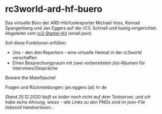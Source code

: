# rc3world-ard-hf-buero
Das virtuelle Büro der ARD-Hörfunkreporter Michael Voss, Konrad Spangenberg und Jan Eggers auf der rC3. Schnell und hastig eingerichtet. Abgeleitet vom [rc3-Starter-Kit](https://git.cccv.de/rc3/world-map-starterkit) (small.json)

Soll diese Funktionen erfüllen: 
- Uns - den drei Reportern - eine virtuelle Heimat in der rc3world verschaffen
- Einen Besprechungsraum mit zwei vorbereiteten jitsi-Räumen für Interviews/Gespräche

Beware the Mateflasche!

Fragen und Rückmeldungen: jan.eggers (at) hr de

*Stand 25.12.2020 läuft es leider noch nicht auf dem Testserver, und ich habe keine Ahnung, wieso - alle Links zu den PNGs sind im json-File liebevoll handverlesen...*
